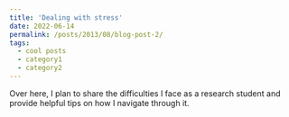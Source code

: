 ```yaml
---
title: 'Dealing with stress'
date: 2022-06-14
permalink: /posts/2013/08/blog-post-2/
tags:
  - cool posts
  - category1
  - category2
---
```


Over here, I plan to share the difficulties I face as a research student and provide helpful tips on how I navigate through it.
